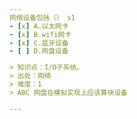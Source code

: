 ```yaml
---
网络设备包括（） s1
- [x] A.以太网卡
- [x] B.wifi网卡
- [x] C.蓝牙设备
- [ ] D.网盘设备

> 知识点：I/O子系统。
> 出处：网络
> 难度：1
> ABC 网盘在模拟实现上应该算块设备

---
```

